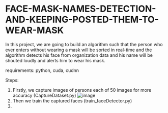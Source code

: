 # FACE-MASK-NAMES-DETECTION-AND-KEEPING-POSTED-THEM-TO-WEAR-MASK

In this project, we are going to build an algorithm such that the person who ever enters without wearing a mask will be sorted in real-time and the algorithm detects his face from organization data and his name will be shouted loudly and alerts him to wear his mask.

requirements:
python, cuda, cudnn

Steps:
1. Firstly, we capture images of persons each of 50 images for more accuracy (CaptureDataset.py)
![image](https://user-images.githubusercontent.com/83135144/165169827-267ccd41-e78a-408c-b4f3-31c462837eb7.png)
2. Then we train the captured faces (train_faceDetector.py)
3. 
